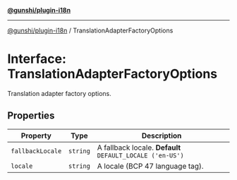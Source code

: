 [**@gunshi/plugin-i18n**](../index.md)

***

[@gunshi/plugin-i18n](../index.md) / TranslationAdapterFactoryOptions

# Interface: TranslationAdapterFactoryOptions

Translation adapter factory options.

## Properties

| Property | Type | Description |
| ------ | ------ | ------ |
| <a id="fallbacklocale"></a> `fallbackLocale` | `string` | A fallback locale. **Default** `DEFAULT_LOCALE ('en-US')` |
| <a id="locale"></a> `locale` | `string` | A locale (BCP 47 language tag). |

